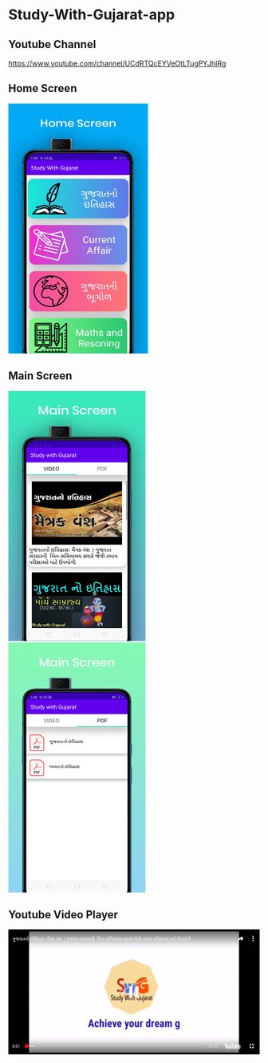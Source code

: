 # Study-With-Gujarat-app

## Youtube Channel
https://www.youtube.com/channel/UCdRTQcEYVeOtLTugPYJhIRg

## Home Screen
<img src="https://github.com/bhargav-01/Study-With-Gujarat-app/blob/master/Screenshot/home.png" width=280 height=500></img>

## Main Screen
<img src="https://github.com/bhargav-01/Study-With-Gujarat-app/blob/master/Screenshot/video.png" width=275 height=500></img>
<img src="https://github.com/bhargav-01/Study-With-Gujarat-app/blob/master/Screenshot/pdf.png" width=275 height=500></img>

## Youtube Video Player
<img src="https://github.com/bhargav-01/Study-With-Gujarat-app/blob/master/Screenshot/video_player.png" width=600 height=250></img>



